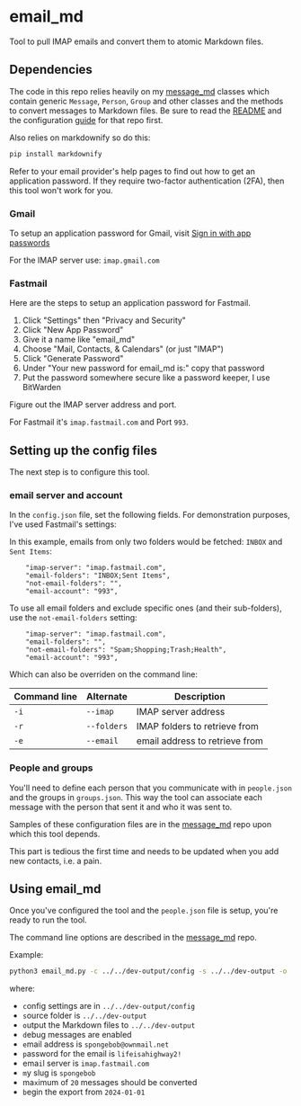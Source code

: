 # email_md

Tool to pull IMAP emails and convert them to atomic Markdown files.

## Dependencies

The code in this repo relies heavily on my [message_md](https://github.com/thephm/message_md/tree/main/config) classes which contain generic `Message`, `Person`, `Group` and other classes and the methods to convert messages to Markdown files. Be sure to read the [README](https://github.com/thephm/message_md/blob/main/README.md) and the configuration [guide](https://github.com/thephm/message_md/blob/main/docs/guide.md) for that repo first.

Also relies on markdownify so do this:

```bash
pip install markdownify
```

Refer to your email provider's help pages to find out how to get an application password. If they require two-factor authentication (2FA), then this tool won't work for you.

### Gmail

To setup an application password for Gmail, visit [Sign in with app passwords](https://support.google.com/accounts/answer/185833?hl=en)

For the IMAP server use: `imap.gmail.com`

### Fastmail

Here are the steps to setup an application password for Fastmail.

1. Click "Settings" then "Privacy and Security"
2. Click "New App Password"
3. Give it a name like "email_md"
4. Choose "Mail, Contacts, & Calendars" (or just "IMAP")
5. Click "Generate Password"
6. Under "Your new password for email_md is:" copy that password
7. Put the password somewhere secure like a password keeper, I use BitWarden

Figure out the IMAP server address and port. 

For Fastmail it's `imap.fastmail.com` and Port `993`.

## Setting up the config files

The next step is to configure this tool.

### email server and account

In the `config.json` file, set the following fields. For demonstration purposes, I've used Fastmail's settings:

In this example, emails from only two folders would be fetched: `INBOX` and `Sent Items`:

```
    "imap-server": "imap.fastmail.com",
    "email-folders": "INBOX;Sent Items",
    "not-email-folders": "",
    "email-account": "993",
```

To use all email folders and exclude specific ones (and their sub-folders), use the `not-email-folders` setting:

```
    "imap-server": "imap.fastmail.com",
    "email-folders": "",
    "not-email-folders": "Spam;Shopping;Trash;Health",
    "email-account": "993",
```

Which can also be overriden on the command line:

Command line | Alternate | Description
--- | --- | ---
| `-i` | `--imap` | IMAP server address
| `-r` | `--folders` | IMAP folders to retrieve from
| `-e` | `--email` | email address to retrieve from

### People and groups

You'll need to define each person that you communicate with in `people.json` and the groups in `groups.json`. This way the tool can associate each message with the person that sent it and who it was sent to.

Samples of these configuration files are in the [message_md](https://github.com/thephm/message_md/tree/main/config) repo upon which this tool depends.

This part is tedious the first time and needs to be updated when you add new contacts, i.e. a pain.

## Using email_md

Once you've configured the tool and the `people.json` file is setup, you're ready to run the tool.

The command line options are described in the [message_md](https://github.com/thephm/message_md/tree/main/config) repo.

Example:

```bash
python3 email_md.py -c ../../dev-output/config -s ../../dev-output -o ../../dev-output -d -e spongebob@ownmail.net -p lifeisahighway2! -i imap.fastmail.com -m spongebob -x 20 -b 2024-01-01
```

where:

- `c`onfig settings are in `../../dev-output/config`
- `s`ource folder is `../../dev-output`
- `o`utput the Markdown files to `../../dev-output`
- `d`ebug messages are enabled
- `e`mail address is `spongebob@ownmail.net`
- `p`assword for the email is `lifeisahighway2!`
- ema`i`l server is `imap.fastmail.com`
- `m`y slug is `spongebob`
- ma`x`imum of `20` messages should be converted
- `b`egin the export from `2024-01-01`


